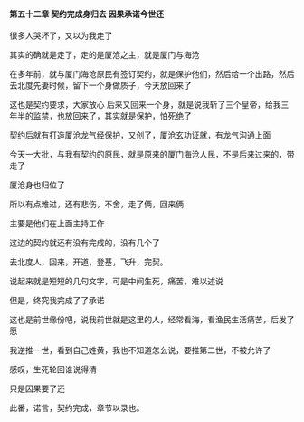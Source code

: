 #### 第五十二章 契约完成身归去 因果承诺今世还


很多人哭坏了，又以为我走了

其实的确就是走了，走的是厦沧之主，就是厦门与海沧

在多年前，就与厦门海沧原民有签订契约，就是保护他们，然后给一个出路，然后去北度先妻时候，留下一个身做质子，今天放回来了

这也是契约要求，大家放心
后来又回来一个身，就是说我斩了三个皇帝，给我三年半的监禁，也放回来了，其实就是保护，怕死绝了

契约后就有打造厦沧龙气经保护，又创了，厦沧玄功证就，有龙气沟通上面

今天一大批，与我有契约的原民，就是原来的厦门海沧人民，不是后来过来的，带走了

厦沧身也归位了

所以有点难过，还有悲伤，不舍，走了俩，回来俩

主要是他们在上面主持工作

这边的契约就还有没有完成的，没有几个了


去北度人，回来，开道，登基，飞升，完契。

说起来就是短短的几句文字，可是中间生死，痛苦，难以述说

但是，终究我完成了了承诺

这也是前世缘份吧，说我前世就是这里的人，经常看海，看渔民生活痛苦，后发了愿


我逆推一世，看到自己姓黄，我也不知道怎么说，要推第二世，不被允许了

感叹，生死轮回谁说得清

只是因果要了还

此番，诺言，契约完成，章节以录也。




